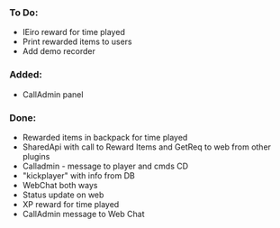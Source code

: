### To Do:
- IEiro reward for time played
- Print rewarded items to users
- Add demo recorder
### Added:
- CallAdmin panel
### Done:
- Rewarded items in backpack for time played
- SharedApi with call to Reward Items and GetReq to web from other plugins
- Calladmin - message to player and cmds CD
- "kickplayer" with info from DB
- WebChat both ways
- Status update on web
- XP reward for time played
- CallAdmin message to Web Chat
